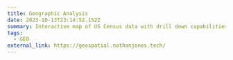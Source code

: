 ```yaml
---
title: Geographic Analysis
date: 2023-10-13T23:14:52.152Z
summary: Interactive map of US Census data with drill down capabilities
tags:
  - GEO
external_link: https://geospatial.nathanjones.tech/
---
```

